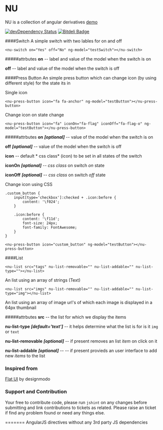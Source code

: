 NU
=====================
NU is a collection of angular derivatives [demo][1]

[![devDependency Status](https://david-dm.org/gkodes/ngul/dev-status.png)](https://david-dm.org/gkodes/ngul#info=devDependencies)
[![Bitdeli Badge](https://d2weczhvl823v0.cloudfront.net/gKodes/ngul/trend.png)](https://bitdeli.com/free "Bitdeli Badge")

####Switch
A simple switch with two lables for on and off
```
<nu-switch on="Yes" off="No" ng-model="testSwitch"></nu-switch>
```

#####attrbutes
**on** -- label and value of the model when the switch is on

**off** -- label and value of the model when the switch is off 

####Press Button
An simple press button which can change icon (by using different style) for the state its in

Single icon
```
<nu-press-button icon="fa fa-anchor" ng-model="testButton"></nu-press-button>
```

Change icon on state change
```
<nu-press-button icon="fa" iconOn="fa-flag" iconOff="fa-flag-o" ng-model="testButton"></nu-press-button>
```

#####attrbutes
**on** ***[optional]*** -- value of the model when the switch is on

**off** ***[optional]*** -- value of the model when the switch is off

**icon** -- default * css class* (icon) to be set in all states of the switch

**iconOn** ***[optional]*** -- *css class* on switch *on* state

**iconOff** ***[optional]*** -- *css class* on switch *off* state

Change icon using CSS
```
.custom_button {
	input[type='checkbox']:checked + .icon:before {
		content: '\f024';
	}

    .icon:before {
		content: '\f11d';
		font-size: 24px;
		font-family: FontAwesome;
	}
}
```

```
<nu-press-button icon="custom_button" ng-model="testButton"></nu-press-button>
```

####List
```
<nu-list src="tags" nu-list-removable="" nu-list-addable="" nu-list-type=""></nu-list>
```
An list using an array of strings (Text)

```
<nu-list src="imgs" nu-list-removable="" nu-list-addable="" nu-list-type="img"></nu-list>
```
An list using an array of image url's of which each image is displayed in a 64px thumbnail

#####attrbutes
**src** -- the list for which we display the items

**nu-list-type** ***[default='text']*** -- it helps determine what the list is for is it `img` or `text`

**nu-list-removable**  ***[optional]*** -- if present removes an list *item* on click on it

**nu-list-addable** ***[optional]*** -- -- if present provieds an user interface to add new *items* to the list


### Inspired from
[Flat UI][2] by designmodo

### Support and Contribution
Your free to contribute code, please run `jshint` on any changes before submitting and link contributions to tickets as related.
Please raise an ticket if find any problem found or need any things else.


  [1]: http://gkodes.github.io/ngul/
  [2]: http://designmodo.github.io/Flat-UI/
=======
AngularJS directives without any 3rd party JS dependencies
